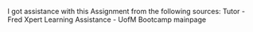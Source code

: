 I got assistance with this Assignment from the following sources:
  Tutor - Fred
  Xpert Learning Assistance - UofM Bootcamp mainpage
  
